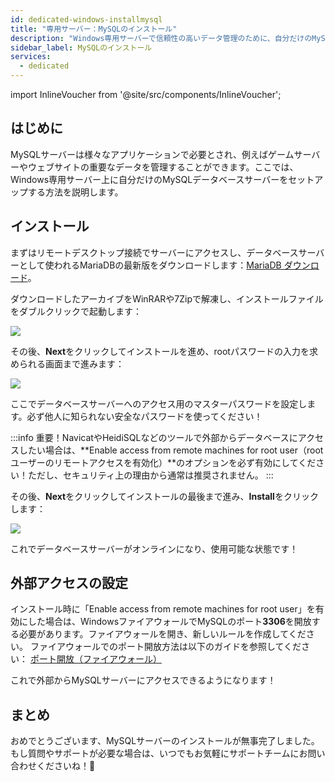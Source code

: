 ```yaml
---
id: dedicated-windows-installmysql
title: "専用サーバー：MySQLのインストール"
description: "Windows専用サーバーで信頼性の高いデータ管理のために、自分だけのMySQLデータベースサーバーをセットアップしてセキュリティを強化する方法 → 今すぐ詳しく見る"
sidebar_label: MySQLのインストール
services:
  - dedicated
---
```


import InlineVoucher from '@site/src/components/InlineVoucher';

## はじめに

MySQLサーバーは様々なアプリケーションで必要とされ、例えばゲームサーバーやウェブサイトの重要なデータを管理することができます。ここでは、Windows専用サーバー上に自分だけのMySQLデータベースサーバーをセットアップする方法を説明します。

<InlineVoucher />

## インストール

まずはリモートデスクトップ接続でサーバーにアクセスし、データベースサーバーとして使われるMariaDBの最新版をダウンロードします：[MariaDB ダウンロード](https://mariadb.org/download/?t=mariadb)。

ダウンロードしたアーカイブをWinRARや7Zipで解凍し、インストールファイルをダブルクリックで起動します：

![](https://screensaver01.zap-hosting.com/index.php/s/53N4nAFHyrH4y3Q/preview)

その後、**Next**をクリックしてインストールを進め、rootパスワードの入力を求められる画面まで進みます：

![](https://screensaver01.zap-hosting.com/index.php/s/eaPM9S8DFkyL2cK/preview)

ここでデータベースサーバーへのアクセス用のマスターパスワードを設定します。必ず他人に知られない安全なパスワードを使ってください！

:::info
重要！NavicatやHeidiSQLなどのツールで外部からデータベースにアクセスしたい場合は、**Enable access from remote machines for root user（rootユーザーのリモートアクセスを有効化）**のオプションを必ず有効にしてください！ただし、セキュリティ上の理由から通常は推奨されません。
:::

その後、**Next**をクリックしてインストールの最後まで進み、**Install**をクリックします：

![](https://screensaver01.zap-hosting.com/index.php/s/btHcmpYicgiraY4/preview)

これでデータベースサーバーがオンラインになり、使用可能な状態です！

## 外部アクセスの設定

インストール時に「Enable access from remote machines for root user」を有効にした場合は、WindowsファイアウォールでMySQLのポート**3306**を開放する必要があります。ファイアウォールを開き、新しいルールを作成してください。
ファイアウォールでのポート開放方法は以下のガイドを参照してください：
[ポート開放（ファイアウォール）](vserver-windows-port.md)

これで外部からMySQLサーバーにアクセスできるようになります！

## まとめ

おめでとうございます、MySQLサーバーのインストールが無事完了しました。もし質問やサポートが必要な場合は、いつでもお気軽にサポートチームにお問い合わせくださいね！🙂

<InlineVoucher />